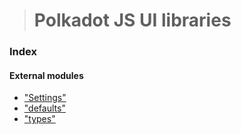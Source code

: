 > # Polkadot JS UI libraries

### Index

#### External modules

* ["Settings"](modules/_settings_.md)
* ["defaults"](modules/_defaults_.md)
* ["types"](modules/_types_.md)